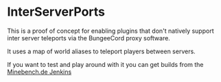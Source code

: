 # InterServerPorts
This is a proof of concept for enabling plugins that don't natively support inter server teleports via the BungeeCord proxy software.

It uses a map of world aliases to teleport players between servers.

If you want to test and play around with it you can get builds from the [Minebench.de Jenkins](http://ci.minebench.de/job/InterServerPorts/)
